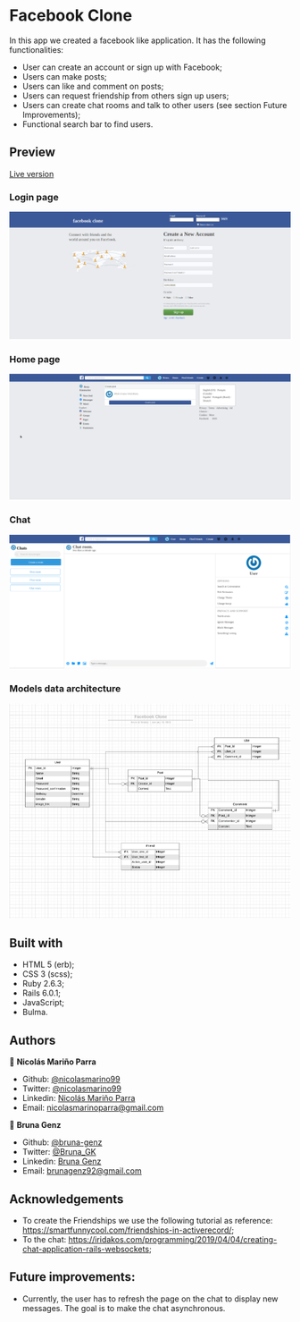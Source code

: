 # Facebook Clone
In this app we created a facebook like application. It has the following functionalities:
- User can create an account or sign up with Facebook;
- Users can make posts;
- Users can like and comment on posts;
- Users can request friendship from others sign up users;
- Users can create chat rooms and talk to other users (see section Future Improvements);
- Functional search bar to find users.

## Preview

[Live version](https://fb-clone-bruna-nico.herokuapp.com/contents/new)

### Login page
![img](app/assets/images/login_page.png)

### Home page
![img](app/assets/images/home_page.png)

### Chat
![img](app/assets/images/chat.png)

### Models data architecture

![img](app/assets/images/data_architecture.png)

## Built with

- HTML 5 (erb);
- CSS 3 (scss);
- Ruby 2.6.3;
- Rails 6.0.1;
- JavaScript;
- Bulma.

## Authors

:man: **Nicolás Mariño Parra**

- Github: [@nicolasmarino99](https://github.com/nicolasmarino99)
- Twitter: [@nicolasmarino99](https://twitter.com/nicolasmarino99)
- Linkedin: [Nicolás Mariño Parra](https://www.linkedin.com/in/nicol%C3%A1s-mari%C3%B1o-parra-45a707177/)
- Email: nicolasmarinoparra@gmail.com

:woman: **Bruna Genz**

- Github: [@bruna-genz](https://github.com/bruna-genz)
- Twitter: [@Bruna_GK](https://twitter.com/Bruna_GK)
- Linkedin: [Bruna Genz](https://www.linkedin.com/in/brunagenz/)
- Email: brunagenz92@gmail.com

## Acknowledgements

- To create the Friendships we use the following tutorial as reference: https://smartfunnycool.com/friendships-in-activerecord/;
- To the chat: https://iridakos.com/programming/2019/04/04/creating-chat-application-rails-websockets;

## Future improvements:

- Currently, the user has to refresh the page on the chat to display new messages. The goal is to make the chat asynchronous. 
